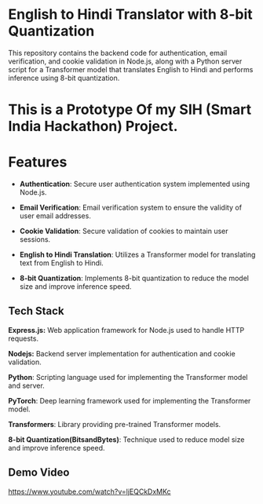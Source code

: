 
# English to Hindi Translator with 8-bit Quantization


This repository contains the backend code for authentication, email verification, and cookie validation in Node.js, along with a Python server script for a Transformer model that translates English to Hindi and performs inference using 8-bit quantization.

# This is a Prototype Of my SIH (Smart India Hackathon) Project.

# Features


- **Authentication**: Secure user authentication system implemented using Node.js.
- **Email Verification**: Email verification system to ensure the validity of user email addresses.

- **Cookie Validation**: Secure validation of cookies to maintain user sessions.

- **English to Hindi Translation**: Utilizes a Transformer model for translating text from English to Hindi.

- **8-bit Quantization**: Implements 8-bit quantization to reduce the model size and improve inference speed.



## Tech Stack

**Express.js:** Web application framework for Node.js used to handle HTTP requests.

**Nodejs:** Backend server implementation for authentication and cookie validation.

**Python**: Scripting language used for implementing the Transformer model and server.

**PyTorch**: Deep learning framework used for implementing the Transformer model.

**Transformers**: Library providing pre-trained Transformer models.

**8-bit Quantization(BitsandBytes)**: Technique used to reduce model size and improve inference speed.




## Demo Video

https://www.youtube.com/watch?v=ljEQCkDxMKc
